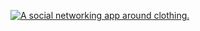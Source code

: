[![A social networking app around clothing.](http://img.youtube.com/vi/Pdv6FCOwe1o/0.jpg)](http://www.youtube.com/watch?v=Pdv6FCOwe1o "PIC")

